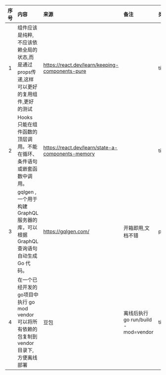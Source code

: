 | 序号 | 内容                                                         | 来源                                                | 备注                             | 类型      |
|:--:|:-----------------------------------------------------------|:--------------------------------------------------|:-------------------------------|:--------|
| 1  | 组件应该是纯粹,不应该依赖全局的状态,而是通过props传递,这样可以更好的复用组件,更好的测试           | https://react.dev/learn/keeping-components-pure   |                                | tip     |
| 2  | Hooks 只能在组件函数的顶层调用。不能在循环、条件语句或嵌套函数中调用。                     | https://react.dev/learn/state-a-components-memory |                                | tip     |
| 3  | gqlgen , 一个用于构建 GraphQL 服务器的库，可以根据 GraphQL 查询语句自动生成 Go 代码。 | https://gqlgen.com/                               | 开箱即用,文档不错                      | project |
| 4  | 在一个已经开发的go项目中执行 go mod vendor 可以将所有依赖的包复制到vendor目录下,方便离线部署 | 豆包                                                | 离线后执行 go run/build -mod=vendor | tip     |